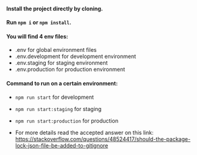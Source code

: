 #### Install the project directly by cloning.

#### Run `npm i` or `npm install`.

#### You will find 4 env files:

- .env for global environment files
- .env.development for development environment
- .env.staging for staging environment
- .env.production for production environment

#### Command to run on a certain environment:

- `npm run start` for development
- `npm run start:staging` for staging
- `npm run start:production` for production

- For more details read the accepted answer on this link: https://stackoverflow.com/questions/48524417/should-the-package-lock-json-file-be-added-to-gitignore
